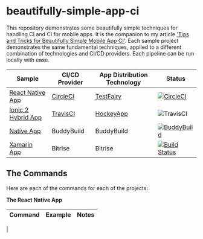 # beautifully-simple-app-ci

This repository demonstrates some beautifully simple techniques for handling CI and CI for mobile apps. It is the companion to my article ['Tips and Tricks for Beautifully Simple Mobile App CI'](TODO). Each sample project demonstrates the same fundamental techniques, applied to a different combination of technologies and CI/CD providers. Each pipeline can be run locally with ease.

| Sample | CI/CD Provider| App Distribution Technology  | Status |
|--------|---------------|------------------------------|--------|
| [React Native App](./1_react_native_app) | [CircleCI](https://circleci.com/gh/dwmkerr/beautifully-simple-app-ci) | [TestFairy](https://testfairy.com/) | [![CircleCI](https://circleci.com/gh/dwmkerr/beautifully-simple-app-ci.svg?style=shield)](https://circleci.com/gh/dwmkerr/beautifully-simple-app-ci) |
| [Ionic 2 Hybrid App](./2_ionic_app) | [TravisCI](https://travis-ci.com/) | [HockeyApp](https://www.hockeyapp.net) | ![TravisCI](https://travis-ci.org/dwmkerr/beautifully-simple-app-ci.svg?branch=master) |
| [Native App](./3_native_app) | BuddyBuild | BuddyBuild | [![BuddyBuild](https://dashboard.buddybuild.com/api/statusImage?appID=58b6e6ddf3eea90100b2e721&branch=master&build=latest)](https://dashboard.buddybuild.com/apps/58b6e6ddf3eea90100b2e721/build/latest?branch=master) |
| [Xamarin App](./4_xamarinapp) | Bitrise | Bitrise | [![Build Status](https://www.bitrise.io/app/8621395af91a1318.svg?token=XsLhdofG35mcLt1CVzT7rw&branch=master)](https://www.bitrise.io/app/8621395af91a1318) |

## The Commands

Here are each of the commands for each of the projects:

**The React Native App**

| Command | Example | Notes |
|---------|---------|-------|
| 
